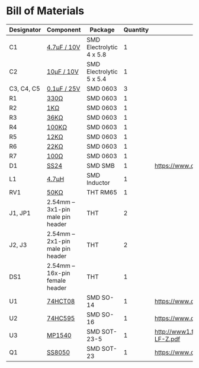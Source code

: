 Bill of Materials
=================

| Designator | Component                                                   | Package                  | Quantity | Datasheet                                                                            |
|------------|-------------------------------------------------------------|--------------------------|----------|--------------------------------------------------------------------------------------|
| C1         | [4.7µF / 10V](https://s.click.aliexpress.com/e/_DEVT6bR)    | SMD Electrolytic 4 x 5.8 | 1        |                                                                                      |
| C2         | [10µF / 10V](https://s.click.aliexpress.com/e/_DEVT6bR)     | SMD Electrolytic 5 x 5.4 | 1        |                                                                                      |
| C3, C4, C5 | [0.1µF / 25V](https://s.click.aliexpress.com/e/_DCITx9R)    | SMD 0603                 | 3        |                                                                                      |
| R1         | [330Ω](https://s.click.aliexpress.com/e/_DdG2yMp)           | SMD 0603                 | 1        |                                                                                      |
| R2         | [1KΩ](https://s.click.aliexpress.com/e/_DdG2yMp)            | SMD 0603                 | 1        |                                                                                      |
| R3         | [36KΩ](https://s.click.aliexpress.com/e/_DdG2yMp)           | SMD 0603                 | 1        |                                                                                      |
| R4         | [100KΩ](https://s.click.aliexpress.com/e/_DdG2yMp)          | SMD 0603                 | 1        |                                                                                      |
| R5         | [12KΩ](https://s.click.aliexpress.com/e/_DdG2yMp)           | SMD 0603                 | 1        |                                                                                      |
| R6         | [22KΩ](https://s.click.aliexpress.com/e/_DdG2yMp)           | SMD 0603                 | 1        |                                                                                      |
| R7         | [100Ω](https://s.click.aliexpress.com/e/_DdG2yMp)           | SMD 0603                 | 1        |                                                                                      |
| D1         | [SS24](https://s.click.aliexpress.com/e/_DBhTR0d)           | SMD SMB                  | 1        | https://www.onsemi.com/pdf/datasheet/ss24-d.pdf                                      |
| L1         | [4.7µH](https://s.click.aliexpress.com/e/_DlTexDP)          | SMD Inductor             | 1        |                                                                                      |
| RV1        | [50KΩ](https://s.click.aliexpress.com/e/_DEEEh6D)           | THT RM65                 | 1        |                                                                                      |
| J1, JP1    | 2.54mm – 3x1-pin male pin header                            | THT                      | 2        |                                                                                      |
| J2, J3     | 2.54mm – 2x1-pin male pin header                            | THT                      | 2        |                                                                                      |
| DS1        | 2.54mm – 16x-pin female header                              | THT                      | 1        |                                                                                      |
| U1         | [74HCT08](https://s.click.aliexpress.com/e/_DlntwfB)        | SMD SO-14                | 1        | https://www.diodes.com/assets/Datasheets/74HCT08.pdf                                 |
| U2         | [74HC595](https://s.click.aliexpress.com/e/_DmoDQKl)        | SMD SO-16                | 1        | https://www.diodes.com/assets/Datasheets/74HC595.pdf                                 |
| U3         | [MP1540](https://s.click.aliexpress.com/e/_DCcfg0p)         | SMD SOT-23-5             | 1        | http://www1.futureelectronics.com/doc/MONOLITHIC%20POWER%20SYSTEMS/MP1540DJ-LF-Z.pdf |
| Q1         | [SS8050](https://s.click.aliexpress.com/e/_Desx9Yz)         | SMD SOT-23               | 1        | https://www.onsemi.com/pdf/datasheet/ss8050-d.pdf                                    |
